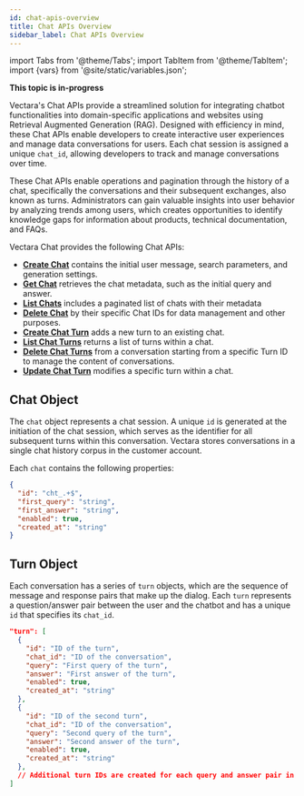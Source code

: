 ```yaml
---
id: chat-apis-overview
title: Chat APIs Overview
sidebar_label: Chat APIs Overview
---
```


import Tabs from '@theme/Tabs';
import TabItem from '@theme/TabItem';
import {vars} from '@site/static/variables.json';

**This topic is in-progress**

Vectara's Chat APIs provide a streamlined solution for integrating chatbot 
functionalities into domain-specific applications and websites using Retrieval 
Augmented Generation (RAG). Designed with efficiency in mind, these Chat APIs 
enable developers to create interactive user experiences and manage data 
conversations for users. Each chat session is assigned a unique `chat_id`, 
allowing developers to track and manage conversations over time.

These Chat APIs enable operations and pagination through the history of a chat, 
specifically the conversations and their subsequent exchanges, also known as 
turns. Administrators can gain valuable insights into user behavior by analyzing 
trends among users, which creates opportunities to identify knowledge gaps for 
information about products, technical documentation, and FAQs.

Vectara Chat provides the following Chat APIs:

* [**Create Chat**](/docs/api-reference/chat-apis/create-chat) contains the 
  initial user message, search parameters, and generation settings.
* [**Get Chat**](/docs/api-reference/chat-apis/get-chat) retrieves the chat metadata, 
  such as the initial query and answer.
* [**List Chats**](/docs/api-reference/chat-apis/list-chats) includes a paginated list 
  of chats with their metadata
* [**Delete Chat**](/docs/api-reference/chat-apis/delete-conversations) by their specific Chat IDs for 
  data management and other purposes.
* [**Create Chat Turn**](/docs/api-reference/chat-apis/create-chat-turn) adds a new turn to an existing chat.
* [**List Chat Turns**](/docs/api-reference/chat-apis/list-chat-turns) returns a list of turns within a chat.
* [**Delete Chat Turns**](/docs/api-reference/chat-apis/delete-turns) from a conversation starting from a specific 
  Turn ID to manage the content of conversations.
* [**Update Chat Turn**](/docs/api-reference/chat-apis/update-chat-turn) modifies a specific turn within a chat.

## Chat Object

The `chat` object represents a chat session. A unique `id` is 
generated at the initiation of the chat session, which serves as the 
identifier for all subsequent turns within this conversation. Vectara stores 
conversations in a single chat history corpus in the customer account.

Each `chat` contains the following properties:

```json
{
  "id": "cht_.+$",
  "first_query": "string",
  "first_answer": "string",
  "enabled": true,
  "created_at": "string"
}
```

## Turn Object

Each conversation has a series of `turn` objects, which are the sequence of 
message and response pairs that make up the dialog. Each `turn` represents a 
question/answer pair between the user and the chatbot and has a unique `id` 
that specifies its `chat_id`.


```json
"turn": [
  {
    "id": "ID of the turn",
    "chat_id": "ID of the conversation",
    "query": "First query of the turn",
    "answer": "First answer of the turn",
    "enabled": true,
    "created_at": "string"
  },
  {
    "id": "ID of the second turn",
    "chat_id": "ID of the conversation",
    "query": "Second query of the turn",
    "answer": "Second answer of the turn",
    "enabled": true,
    "created_at": "string"
  },
  // Additional turn IDs are created for each query and answer pair in the conversation
]
```
